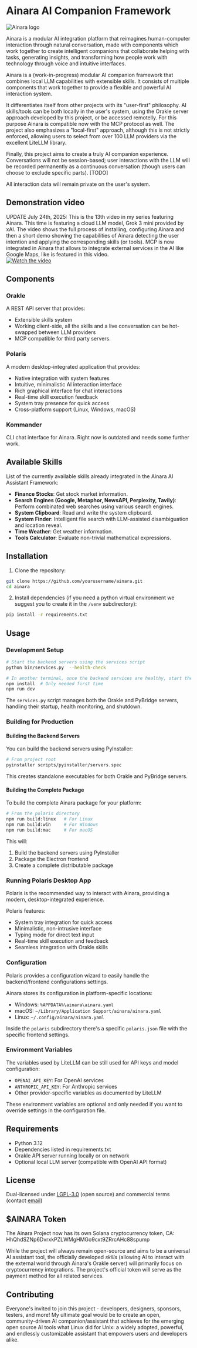 # Ainara AI Companion Framework

![Ainara logo](./assets/ainara_logo.png)

Ainara is a modular AI integration platform that reimagines human-computer interaction through natural conversation, made with components which work together to create intelligent companions that collaborate helping with tasks, generating insights, and transforming how people work with technology through voice and intuitive interfaces.



Ainara is a (work-in-progress) modular AI companion framework that combines local LLM capabilities with extensible skills. It consists of multiple components that work together to provide a flexible and powerful AI interaction system.

It differentiates itself from other projects with its "user-first" philosophy. AI skills/tools can be both locally in the user's system, using the Orakle server approach developed by this project, or be accessed remotelly. For this purpose Ainara is compatible now with the MCP protocol as well. The project also emphasizes a "local-first" approach, although this is not strictly enforced, allowing users to select from over 100 LLM providers via the excellent LiteLLM library.

Finally, this project aims to create a truly AI companion experience. Conversations will not be session-based; user interactions with the LLM will be recorded permanently as a continuous conversation (though users can choose to exclude specific parts). [TODO]

All interaction data will remain private on the user's system.

## Demonstration video

UPDATE July 24th, 2025: This is the 13th video in my series featuring Ainara. This time is featuring a cloud LLM model, Grok 3 mini provided by xAI. The video shows the full process of installing, configuring Ainara and then a short demo showing the capabilities of Ainara detecting the user intention and applying the corresponding skills (or tools). MCP is now integrated in Ainara that allows to integrate external services in the AI like Google Maps, like is featured in this video.   
[![Watch the video](https://img.youtube.com/vi/2rtOBR7hyzw/0.jpg)](https://www.youtube.com/watch?v=2rtOBR7hyzw)

## Components

### Orakle
A REST API server that provides:
- Extensible skills system
- Working client-side, all the skills and a live conversation can be hot-swapped between LLM providers
- MCP compatible for third party servers.

### Polaris
A modern desktop-integrated application that provides:
- Native integration with system features
- Intuitive, minimalistic AI interaction interface
- Rich graphical interface for chat interactions
- Real-time skill execution feedback
- System tray presence for quick access
- Cross-platform support (Linux, Windows, macOS)

### Kommander
CLI chat interface for Ainara. Right now is outdated and needs some further work.

## Available Skills

List of the currently available skills already integrated in the Ainara AI Assistant Framework:

- **Finance Stocks**: Get stock market information.
- **Search Engines (Google, Metaphor, NewsAPI, Perplexity, Tavily)**: Perform combinated web searches using various search engines.
- **System Clipboard**: Read and write the system clipboard.
- **System Finder**: Intelligent file search with LLM-assisted disambiguation and location reveal.
- **Time Weather**: Get weather information.
- **Tools Calculator**: Evaluate non-trivial mathematical expressions.


## Installation

1. Clone the repository:
```bash
git clone https://github.com/yourusername/ainara.git
cd ainara
```

2. Install dependencies (if you need a python virtual environment we suggest you to create it in the `/venv` subdirectory):
```bash
pip install -r requirements.txt
```

## Usage

### Development Setup

```bash
# Start the backend servers using the services script
python bin/services.py  --health-check

# In another terminal, once the backend services are healthy, start the Polaris frontend in dev mode
npm install  # Only needed first time
npm run dev
```

The `services.py` script manages both the Orakle and PyBridge servers, handling their startup, health monitoring, and shutdown.

### Building for Production

#### Building the Backend Servers

You can build the backend servers using PyInstaller:

```bash
# From project root
pyinstaller scripts/pyinstaller/servers.spec
```

This creates standalone executables for both Orakle and PyBridge servers.

#### Building the Complete Package

To build the complete Ainara package for your platform:

```bash
# From the polaris directory
npm run build:linux   # For Linux
npm run build:win     # For Windows
npm run build:mac     # For macOS
```

This will:
1. Build the backend servers using PyInstaller
2. Package the Electron frontend
3. Create a complete distributable package

### Running Polaris Desktop App

Polaris is the recommended way to interact with Ainara, providing a modern, desktop-integrated experience.

Polaris features:
- System tray integration for quick access
- Minimalistic, non-intrusive interface
- Typing mode for direct text input
- Real-time skill execution and feedback
- Seamless integration with Orakle skills

### Configuration

Polaris provides a configuration wizard to easily handle the backend/frontend configurations settings.

Ainara stores its configuration in platform-specific locations:
- Windows: `%APPDATA%\ainara\ainara.yaml`
- macOS: `~/Library/Application Support/ainara/ainara.yaml`
- Linux: `~/.config/ainara/ainara.yaml`


Inside the `polaris` subdirectory there's a specific `polaris.json` file with the specific frontend settings.

### Environment Variables

The variables used by LiteLLM can be still used for API keys and model configuration:

- `OPENAI_API_KEY`: For OpenAI services
- `ANTHROPIC_API_KEY`: For Anthropic services
- Other provider-specific variables as documented by LiteLLM

These environment variables are optional and only needed if you want to override settings in the configuration file.

## Requirements

- Python 3.12
- Dependencies listed in requirements.txt
- Orakle API server running locally or on network
- Optional local LLM server (compatible with OpenAI API format)

## License

Dual-licensed under [LGPL-3.0](LICENSE.LGPL) (open source) and commercial terms (contact [email](mailto:rgomez@khromalabs.org))

## $AINARA Token

The Ainara Project now has its own Solana cryptocurrency token, CA: HhQhdSZNp6DvrxkPZLWMgHMGo9cxt9ZRrcAHc88spump

While the project will always remain open-source and aims to be a universal AI assistant tool, the officially developed _skills_ (allowing AI to interact with the external world through Ainara's Orakle server) will primarily focus on cryptocurrency integrations. The project's official token will serve as the payment method for all related services.

## Contributing

Everyone's invited to join this project - developers, designers, sponsors, testers, and more! My ultimate goal would be to create an open, community-driven AI companion/assistant that achieves for the emerging open source AI tools what Linux did for Unix: a widely adopted, powerful, and endlessly customizable assistant that empowers users and developers alike.
